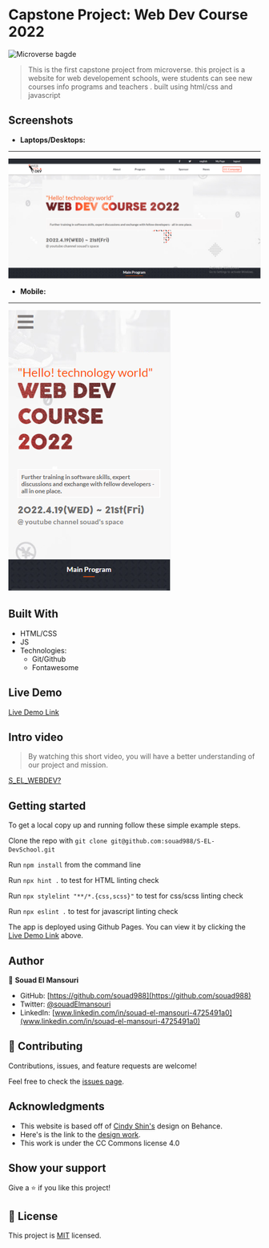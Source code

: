 # Capstone Project: Web Dev Course 2022

![Microverse bagde](https://img.shields.io/badge/Microverse-blueviolet)

> This is the first capstone project from microverse. this project is a website for web developement schools, were students can see new courses info programs and teachers . built using html/css and javascript

## Screenshots

- **Laptops/Desktops:**

---
![Computer screenshot](./media/images/home_screenshot.PNG)

- **Mobile:**

---
![Mobile screenshot](./media/images/home_mobile.PNG)



## Built With

- HTML/CSS
- JS
- Technologies:
  - Git/Github
  - Fontawesome

## Live Demo

[Live Demo Link](https://souad988.github.io/S-EL-DevSchool/)

## Intro video

> By watching this short video, you will have a better understanding of our project and mission.

[S_EL_WEBDEV?](https://www.loom.com/share/843c6c437bec450b874e5c855c6c4147)

## Getting started

To get a local copy up and running follow these simple example steps.

Clone the repo with `git clone git@github.com:souad988/S-EL-DevSchool.git`

Run `npm install` from the command line

Run `npx hint .` to test for HTML linting check

Run `npx stylelint "**/*.{css,scss}"` to test for css/scss linting check

Run `npx eslint .` to test for javascript linting check

The app is deployed using Github Pages. You can view it by clicking the [Live Demo Link](#Live-Demo) above.

## Author

👤 **Souad El Mansouri**

- GitHub: [https://github.com/souad988](https://github.com/souad988)
- Twitter: [@souadElmansouri](@souadElmansouri)
- LinkedIn: [www.linkedin.com/in/souad-el-mansouri-4725491a0](www.linkedin.com/in/souad-el-mansouri-4725491a0)

## 🤝 Contributing

Contributions, issues, and feature requests are welcome!

Feel free to check the [issues page](../../issues/).

## Acknowledgments

- This website is based off of [Cindy Shin's](https://www.behance.net/adagio07) design on Behance.
- Here's is the link to the [design work](https://www.behance.net/gallery/29845175/CC-Global-Summit-2015).
- This work is under the CC Commons license 4.0

## Show your support

Give a ⭐️ if you like this project!

## 📝 License

This project is [MIT](./MIT.md) licensed.
